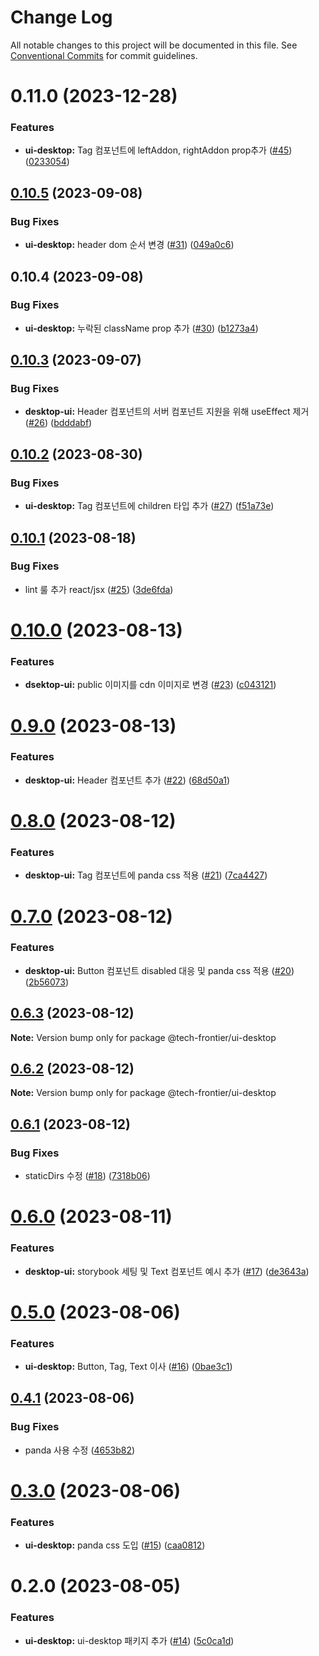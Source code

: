 # Change Log

All notable changes to this project will be documented in this file.
See [Conventional Commits](https://conventionalcommits.org) for commit guidelines.

# 0.11.0 (2023-12-28)


### Features

* **ui-desktop:** Tag 컴포넌트에 leftAddon, rightAddon prop추가 ([#45](https://github.com/Tech-Frontier/tech-frontier-packages/issues/45)) ([0233054](https://github.com/Tech-Frontier/tech-frontier-packages/commit/02330543d2917da33a7829449b89e6987ffd9197))





## [0.10.5](https://github.com/Tech-Frontier/tech-frontier-packages/compare/@tech-frontier/ui-desktop@0.10.4...@tech-frontier/ui-desktop@0.10.5) (2023-09-08)


### Bug Fixes

* **ui-desktop:** header dom 순서 변경 ([#31](https://github.com/Tech-Frontier/tech-frontier-packages/issues/31)) ([049a0c6](https://github.com/Tech-Frontier/tech-frontier-packages/commit/049a0c66d3892157fd530215d4e98d76baf600ae))





## 0.10.4 (2023-09-08)


### Bug Fixes

* **ui-desktop:** 누락된 className prop 추가 ([#30](https://github.com/Tech-Frontier/tech-frontier-packages/issues/30)) ([b1273a4](https://github.com/Tech-Frontier/tech-frontier-packages/commit/b1273a4990e3c44a26ed886f836423427daad13b))





## [0.10.3](https://github.com/Tech-Frontier/tech-frontier-packages/compare/@tech-frontier/ui-desktop@0.10.2...@tech-frontier/ui-desktop@0.10.3) (2023-09-07)


### Bug Fixes

* **desktop-ui:** Header 컴포넌트의 서버 컴포넌트 지원을 위해 useEffect 제거 ([#26](https://github.com/Tech-Frontier/tech-frontier-packages/issues/26)) ([bdddabf](https://github.com/Tech-Frontier/tech-frontier-packages/commit/bdddabfad2e58c38d4376a2e05b343ebe0931d52))





## [0.10.2](https://github.com/Tech-Frontier/tech-frontier-packages/compare/@tech-frontier/ui-desktop@0.10.1...@tech-frontier/ui-desktop@0.10.2) (2023-08-30)


### Bug Fixes

* **ui-desktop:** Tag 컴포넌트에 children 타입 추가 ([#27](https://github.com/Tech-Frontier/tech-frontier-packages/issues/27)) ([f51a73e](https://github.com/Tech-Frontier/tech-frontier-packages/commit/f51a73e190ceed28f7edf25484a437dbfc454d6d))





## [0.10.1](https://github.com/Tech-Frontier/tech-frontier-packages/compare/@tech-frontier/ui-desktop@0.10.0...@tech-frontier/ui-desktop@0.10.1) (2023-08-18)


### Bug Fixes

* lint 룰 추가 react/jsx ([#25](https://github.com/Tech-Frontier/tech-frontier-packages/issues/25)) ([3de6fda](https://github.com/Tech-Frontier/tech-frontier-packages/commit/3de6fda650a86bdea009fd29e8d50eb1547f07fb))





# [0.10.0](https://github.com/Tech-Frontier/tech-frontier-packages/compare/@tech-frontier/ui-desktop@0.9.0...@tech-frontier/ui-desktop@0.10.0) (2023-08-13)


### Features

* **dsektop-ui:** public 이미지를 cdn 이미지로 변경 ([#23](https://github.com/Tech-Frontier/tech-frontier-packages/issues/23)) ([c043121](https://github.com/Tech-Frontier/tech-frontier-packages/commit/c0431216cd2a68986df147046a1076fd0da0de0b))





# [0.9.0](https://github.com/Tech-Frontier/tech-frontier-packages/compare/@tech-frontier/ui-desktop@0.8.0...@tech-frontier/ui-desktop@0.9.0) (2023-08-13)


### Features

* **desktop-ui:** Header 컴포넌트 추가 ([#22](https://github.com/Tech-Frontier/tech-frontier-packages/issues/22)) ([68d50a1](https://github.com/Tech-Frontier/tech-frontier-packages/commit/68d50a1c32caab7650644755e201ee71612ef11c))





# [0.8.0](https://github.com/Tech-Frontier/tech-frontier-packages/compare/@tech-frontier/ui-desktop@0.7.0...@tech-frontier/ui-desktop@0.8.0) (2023-08-12)


### Features

* **desktop-ui:** Tag 컴포넌트에 panda css 적용  ([#21](https://github.com/Tech-Frontier/tech-frontier-packages/issues/21)) ([7ca4427](https://github.com/Tech-Frontier/tech-frontier-packages/commit/7ca44278343db24cb338037cd7a23aa0a8562b48))





# [0.7.0](https://github.com/Tech-Frontier/tech-frontier-packages/compare/@tech-frontier/ui-desktop@0.6.3...@tech-frontier/ui-desktop@0.7.0) (2023-08-12)


### Features

* **desktop-ui:** Button 컴포넌트 disabled 대응 및 panda css 적용 ([#20](https://github.com/Tech-Frontier/tech-frontier-packages/issues/20)) ([2b56073](https://github.com/Tech-Frontier/tech-frontier-packages/commit/2b56073420b238d61816fac5e1fa9b5b4563542e))





## [0.6.3](https://github.com/Tech-Frontier/tech-frontier-packages/compare/@tech-frontier/ui-desktop@0.6.2...@tech-frontier/ui-desktop@0.6.3) (2023-08-12)

**Note:** Version bump only for package @tech-frontier/ui-desktop





## [0.6.2](https://github.com/Tech-Frontier/tech-frontier-packages/compare/@tech-frontier/ui-desktop@0.6.1...@tech-frontier/ui-desktop@0.6.2) (2023-08-12)

**Note:** Version bump only for package @tech-frontier/ui-desktop





## [0.6.1](https://github.com/Tech-Frontier/tech-frontier-packages/compare/@tech-frontier/ui-desktop@0.6.0...@tech-frontier/ui-desktop@0.6.1) (2023-08-12)


### Bug Fixes

* staticDirs 수정 ([#18](https://github.com/Tech-Frontier/tech-frontier-packages/issues/18)) ([7318b06](https://github.com/Tech-Frontier/tech-frontier-packages/commit/7318b06e346d869afc391996599fed66a2798688))





# [0.6.0](https://github.com/Tech-Frontier/tech-frontier-packages/compare/@tech-frontier/ui-desktop@0.5.0...@tech-frontier/ui-desktop@0.6.0) (2023-08-11)


### Features

* **desktop-ui:** storybook 세팅 및 Text 컴포넌트 예시 추가 ([#17](https://github.com/Tech-Frontier/tech-frontier-packages/issues/17)) ([de3643a](https://github.com/Tech-Frontier/tech-frontier-packages/commit/de3643ac924b7cbe14fadaf6541d248e3c889c84))





# [0.5.0](https://github.com/Tech-Frontier/tech-frontier-packages/compare/@tech-frontier/ui-desktop@0.4.1...@tech-frontier/ui-desktop@0.5.0) (2023-08-06)


### Features

* **ui-desktop:** Button, Tag, Text 이사 ([#16](https://github.com/Tech-Frontier/tech-frontier-packages/issues/16)) ([0bae3c1](https://github.com/Tech-Frontier/tech-frontier-packages/commit/0bae3c15d0561c96edaf583a9de77019d442e604))





## [0.4.1](https://github.com/Tech-Frontier/tech-frontier-packages/compare/@tech-frontier/ui-desktop@0.3.0...@tech-frontier/ui-desktop@0.4.1) (2023-08-06)


### Bug Fixes

* panda 사용 수정 ([4653b82](https://github.com/Tech-Frontier/tech-frontier-packages/commit/4653b82dbb8c55134bd6ccf688fe3d90f648191e))





# [0.3.0](https://github.com/Tech-Frontier/tech-frontier-packages/compare/@tech-frontier/ui-desktop@0.2.0...@tech-frontier/ui-desktop@0.3.0) (2023-08-06)


### Features

* **ui-desktop:** panda css 도입 ([#15](https://github.com/Tech-Frontier/tech-frontier-packages/issues/15)) ([caa0812](https://github.com/Tech-Frontier/tech-frontier-packages/commit/caa08126466836b32f9fccbdc4f3f2a6a734a957))





# 0.2.0 (2023-08-05)


### Features

* **ui-desktop:** ui-desktop 패키지 추가 ([#14](https://github.com/Tech-Frontier/tech-frontier-packages/issues/14)) ([5c0ca1d](https://github.com/Tech-Frontier/tech-frontier-packages/commit/5c0ca1de97945c3f6312f45346f67829435076e1))

